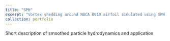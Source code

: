 ```yaml
---
title: "SPH"
excerpt: "Vortex shedding around NACA 0010 airfoil simulated using SPH <br/><img src='/images/naca0010_1.png'>"
collection: portfolio
---
```


Short description of smoothed particle hydrodynamics and application 
